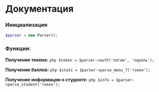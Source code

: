 # Документация

### Инициализация
```php
$parser = new Parser();
```

### Функции:

**Получение токена:** ```php
$token = $parser->auth('логин', 'пароль');```



**Получение баллов:** ```php
$stats = $parser->parse_menu_7('токен');```


**Получение информации о студенте:** ```php
$info = $parser->parse_student('токен'); ```
